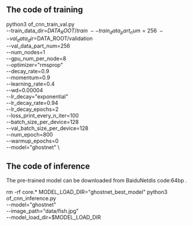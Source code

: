 ## The code of training


  python3 of_cnn_train_val.py \
    --train_data_dir=$DATA_ROOT/train \
    --train_data_part_num=256 \
    --val_data_dir=$DATA_ROOT/validation \
    --val_data_part_num=256 \
    --num_nodes=1 \
    --gpu_num_per_node=8 \
    --optimizer="rmsprop"  \
    --decay_rate=0.9 \
    --momentum=0.9 \
    --learning_rate=0.4 \
    --wd=0.00004 \
    --lr_decay="exponential" \
    --lr_decay_rate=0.94 \
    --lr_decay_epochs=2 \
    --loss_print_every_n_iter=100 \
    --batch_size_per_device=128 \
    --val_batch_size_per_device=128 \
    --num_epoch=800 \
    --warmup_epochs=0 \
    --model="ghostnet" \
    
    
## The code of inference
  The pre-trained model can be downloaded from BaiduNetdis code:64bp .
  
  
  rm -rf core.* 
  MODEL_LOAD_DIR="ghostnet_best_model"
  python3 of_cnn_inference.py \
    --model="ghostnet" \
    --image_path="data/fish.jpg" \
    --model_load_dir=$MODEL_LOAD_DIR

